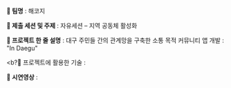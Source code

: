 <b>	팀명</b>
: 해코지

<b>	제출 세션 및 주제</b>
: 자유세션 – 지역 공동체 활성화

<b>	프로젝트 한 줄 설명</b>
: 대구 주민들 간의 관계망을 구축한 소통 목적 커뮤니티 앱 개발 : "In Daegu"

<b?	프로젝트에 활용한 기술</b>
:

<b>	시연영상</b>
:

